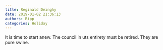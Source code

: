 ```yaml
---
title: Reginald Deinghy
date: 2019-01-02 21:36:13
authors: Ripp
categories: Holiday
---
```


 It is time to start anew.
The council in uts entirety must be retired. They are pure swine.